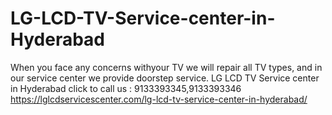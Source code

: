 # LG-LCD-TV-Service-center-in-Hyderabad
When you face any concerns withyour TV we will repair all TV types, and in our service center we provide doorstep service. LG LCD TV Service center in Hyderabad click to call us : 9133393345,9133393346  https://lglcdservicescenter.com/lg-lcd-tv-service-center-in-hyderabad/

